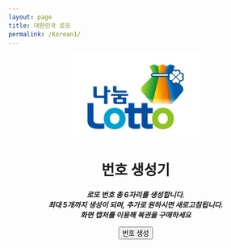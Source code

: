 ```yaml
---
layout: page
title: 대한민국 로또
permalink: /Korean1/
---
```

<center><img style="max-width: 50%" src="/assets/korean_lottery.jpg"></center>

<center><h1>번호 생성기</h1></center>
<center><h5 style='margin-bottom:0px;'>로또 번호 총 6자리를 생성합니다. <br> 
최대 5개까지 생성이 되며, 추가로 원하시면 <b>새로고침</b>됩니다.<br>
<b>화면 캡처를 이용해 복권을 구매하세요</b></h5></center>

<!-- Kakao AdFit -->
<ins class="kakao_ad_area" style="display:none;" 
 data-ad-unit    = "DAN-t4nbyr8xmxbp" 
 data-ad-width   = "320" 
 data-ad-height  = "100"></ins> 
<script type="text/javascript" src="//t1.daumcdn.net/kas/static/ba.min.js" async></script>

<div class="div_canvas">
    <center><canvas id="canvas-sample"></canvas></center>
</div>
<div id="div-button">
<center><button id="btn_generator" type="button" class="generator" style='margin-bottom:15px;'  onclick="window.generator()">번호 생성</button></center>
</div>


<!-- Google Adsense -->
<script data-ad-client="ca-pub-5547143505780462" async src="https://pagead2.googlesyndication.com/pagead/js/adsbygoogle.js"></script>
<script async src="https://pagead2.googlesyndication.com/pagead/js/adsbygoogle.js"></script>
<ins class="adsbygoogle"
     style="display:block; text-align:center;"
     data-ad-layout="in-article"
     data-ad-format="fluid"
     data-ad-client="ca-pub-5547143505780462"
     data-ad-slot="1196095930"></ins>
<script>
     (adsbygoogle = window.adsbygoogle || []).push({});
</script>

<script>
    var num_of_generator = 0;
    window.generator = function() {
        if (num_of_generator > 4) {
            var btn = document.getElementById("btn_generator")
            btn.innerHTML = "새로 고침"
            btn.onclick = function() {
                location.reload();
            }
            return;
        }
        var center = document.createElement("center")

        var div = document.createElement("div")
        div.id = "div_lotto_canvas"

        var canvas = document.createElement("canvas")
        let canvasID = "canvas-lotto-" + String(num_of_generator)
        num_of_generator += 1;
        canvas.id = canvasID
        //document.getElementById("btn_generator").innerHTML += '<center><canvas id="canvas"></canvas></center>';
        center.appendChild(canvas)
        div.appendChild(center)
        console.log(div)
        document.getElementById("div-button").appendChild(div)
        
        lotto_numbers = generate(6, 1, 45)
        console.log(lotto_numbers)
        var numbers = document.createElement("h5")
        numbers.style.cssText='color:black; text-align: center;';
        numbers.innerHTML = lotto_numbers + "<br>";   
        //var numbers_text = document.createTextNode(lotto_numbers);
        //numbers.appendChild(numbers_text);
        document.getElementById("div-button").appendChild(numbers)
        console.log(numbers)
        lotto_numbers = String(lotto_numbers).split(',').join('  ');
        text_particle(canvasID, lotto_numbers)
    }

    function generate(size, lowest, highest) {
            var numbers = [];
            for(var i = 0; i < size; i++) {
                var add = true;
                var randomNumber = Math.floor(Math.random() * highest) + 1;
                for(var y = 0; y < highest; y++) {
                    if(numbers[y] == randomNumber) {
                        add = false;
                    }
                }
                if(add) {
                    numbers.push(randomNumber);
                } else {
                    i--;
                }
            }
        
            var highestNumber = 0;
            for(var m = 0; m < numbers.length; m++) {
                for(var n = m + 1; n < numbers.length; n++) {
                    if(numbers[n] < numbers[m]) {
                        highestNumber = numbers[m];
                        numbers[m] = numbers[n];
                        numbers[n] = highestNumber;
                    }
                }
            }
            return numbers
    }
</script>
<script type="text/javascript" src="js/text_particle.js"></script>
